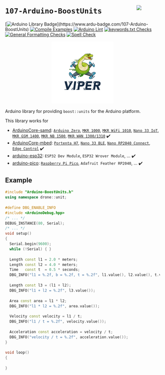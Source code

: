 <a href="https://107-systems.org/"><img align="right" src="https://raw.githubusercontent.com/107-systems/.github/main/logo/107-systems.png" width="15%"></a>
`107-Arduino-BoostUnits`
====================
[![Arduino Library Badge](https://www.ardu-badge.com/badge/107-Arduino-BoostUnits.svg?)](https://www.ardu-badge.com/107-Arduino-BoostUnits)
[![Compile Examples](https://github.com/107-systems/107-Arduino-BoostUnits/workflows/Compile%20Examples/badge.svg)](https://github.com/107-systems/107-Arduino-BoostUnits/actions?workflow=Compile+Examples)
[![Arduino Lint](https://github.com/107-systems/107-Arduino-BoostUnits/workflows/Arduino%20Lint/badge.svg)](https://github.com/107-systems/107-Arduino-BoostUnits/actions?workflow=Arduino+Lint)
[![keywords.txt Checks](https://github.com/107-systems/107-Arduino-BoostUnits/workflows/Extra%20Library%20Checks/badge.svg)](https://github.com/107-systems/107-Arduino-BoostUnits/actions?workflow=Extra+Library+Checks)
[![General Formatting Checks](https://github.com/107-systems/107-Arduino-BoostUnits/workflows/General%20Formatting%20Checks/badge.svg)](https://github.com/107-systems/107-Arduino-BoostUnits/actions?workflow=General+Formatting+Checks)
[![Spell Check](https://github.com/107-systems/107-Arduino-BoostUnits/workflows/Spell%20Check/badge.svg)](https://github.com/107-systems/107-Arduino-BoostUnits/actions?workflow=Spell+Check)

<p align="center">
  <a href="https://github.com/107-systems/107-Arduino-DroneCore"><img src="https://github.com/107-systems/.github/raw/main/logo/viper.jpg" width="40%"></a>
</p>

Arduino library for providing `boost::units` for the Arduino platform.

This library works for
* [ArduinoCore-samd](https://github.com/arduino/ArduinoCore-samd): [`Arduino Zero`](https://store.arduino.cc/arduino-zero), [`MKR 1000`](https://store.arduino.cc/arduino-mkr1000-wifi), [`MKR WiFi 1010`](https://store.arduino.cc/arduino-mkr-wifi-1010), [`Nano 33 IoT`](https://store.arduino.cc/arduino-nano-33-iot), [`MKR GSM 1400`](https://store.arduino.cc/arduino-mkr-gsm-1400-1415), [`MKR NB 1500`](https://store.arduino.cc/arduino-mkr-nb-1500-1413), [`MKR WAN 1300/1310`](https://store.arduino.cc/mkr-wan-1310) :heavy_check_mark:
* [ArduinoCore-mbed](https://github.com/arduino/ArduinoCore-mbed): [`Portenta H7`](https://store.arduino.cc/portenta-h7), [`Nano 33 BLE`](https://store.arduino.cc/arduino-nano-33-ble), [`Nano RP2040 Connect`](https://store.arduino.cc/nano-rp2040-connect), [`Edge Control`](https://store.arduino.cc/edge-control) :heavy_check_mark:
* [arduino-esp32](https://github.com/espressif/arduino-esp32): `ESP32 Dev Module`, `ESP32 Wrover Module`, ... :heavy_check_mark:
* [arduino-pico](https://github.com/earlephilhower/arduino-pico): [`Raspberry Pi Pico`](https://www.raspberrypi.org/products/raspberry-pi-pico), `Adafruit Feather RP2040`, ... :heavy_check_mark:

## Example
```C++
#include "Arduino-BoostUnits.h"
using namespace drone::unit;

#define DBG_ENABLE_INFO
#include <ArduinoDebug.hpp>
/* ... */
DEBUG_INSTANCE(80, Serial);
/* ... */
void setup()
{
  Serial.begin(9600);
  while (!Serial) { }

  Length const l1 = 2.0 * meters;
  Length const l2 = 4.0 * meters;
  Time   const t  = 0.5 * seconds;
  DBG_INFO("l1 = %.2f, b = %.2f, t = %.2f", l1.value(), l2.value(), t.value());

  Length const l3 = (l1 + l2);
  DBG_INFO("l1 + l2 = %.2f", l3.value());

  Area const area = l1 * l2;
  DBG_INFO("l1 * l2 = %.2f", area.value());

  Velocity const velocity = l1 / t;
  DBG_INFO("l1 / t = %.2f", velocity.value());

  Acceleration const acceleration = velocity / t;
  DBG_INFO("velocity / t = %.2f", acceleration.value());
}

void loop()
{

}
```
